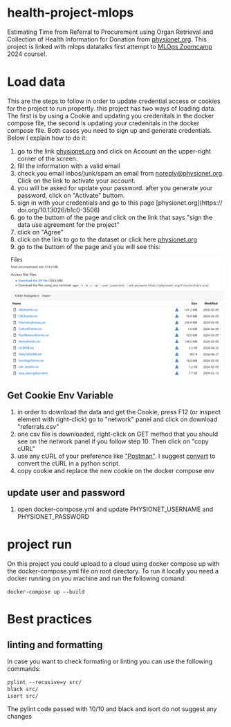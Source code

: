 # health-project-mlops

Estimating Time from Referral to Procurement using Organ Retrieval and Collection of Health Information for Donation from [physionet.org](https://doi.org/10.13026/b1c0-3506).
This project is linked with mlops datatalks first attempt to [MLOps Zoomcamp](https://github.com/DataTalksClub/mlops-zoomcamp) 2024 course!.


# Load data
This are the steps to follow in order to update credential access or cookies for the project to run propertly. this project has two ways of loading data. The first is by using a Cookie and updating you credenitals in the docker compose file, the second is updating your credenitals in the docker compose file. Both cases you need to sign up and generate credentials. Below I explain how to do it: 

1. go to the link [physionet.org](https://doi.org/10.13026/b1c0-3506) and click on Account on the upper-right corner of the screen. 
2. fill the information with a valid email
3. check you email inbos/junk/spam an email from noreply@physionet.org. Click on the link to activate your account. 
4. you will be asked for update your password. after you generate your password, click on "Activate" buttom. 
5. sign in with your credentials and go to this page [physionet.org](https://
doi.org/10.13026/b1c0-3506)
6. go to the buttom of the page and click on the link that says "sign the data use agreement for the project"
7. click on "Agree"
8. click on the link to go to the dataset or click here [physionet.org](https://doi.org/10.13026/b1c0-3506)
9. go to the buttom of the page and you will see this: 

![see image_readme/image.png if you don't see the image](image_readme/image.png)

## Get Cookie Env Variable
1. in order to download the data and get the Cookie, press F12 (or inspect element with right-click) go to "network" panel and click on download "referrals.csv"
2. one csv file is downloaded, right-click on GET method that you should see on the network panel if you follow step 10. Then click on "copy cURL"
3. use any cURL of your preference like ["Postman"](https://www.postman.com/). I suggest [convert](https://curlconverter.com/) to convert the cURL in a python script. 
4. copy cookie and replace the new cookie on the docker compose env

## update user and password
1. open docker-compose.yml and update PHYSIONET_USERNAME and PHYSIONET_PASSWORD


# project run 
On this project you could upload to a cloud using docker compose up with the docker-compose.yml file on root directory. To run it locally you need a docker running on you machine and run the following comand: 

```batch
docker-compose up --build
```

# Best practices

## linting and formatting
In case you want to check formating or linting you can use the following commands:

```batch
pylint --recusive=y src/
black src/
isort src/
```
The pylint code passed with 10/10 and black and isort do not suggest any changes